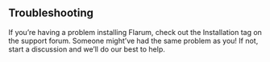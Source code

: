 ## Troubleshooting

If you’re having a problem installing Flarum, check out the Installation tag on the support forum. Someone might’ve had the same problem as you! If not, start a discussion and we’ll do our best to help.
